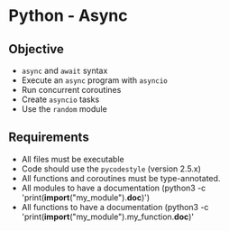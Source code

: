 # Python - Async

## Objective
* `async` and `await` syntax
* Execute an `async` program with `asyncio`
* Run concurrent coroutines
* Create `asyncio` tasks
* Use the `random` module

## Requirements
* All files must be executable
* Code should use the `pycodestyle` (version 2.5.x)
* All functions and coroutines must be type-annotated.
* All modules to have a documentation (python3 -c 'print(__import__("my_module").__doc__)')
* All functions to have a documentation (python3 -c 'print(__import__("my_module").my_function.__doc__)'
    
